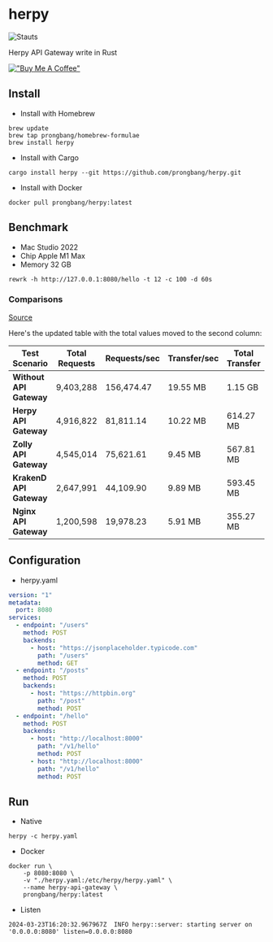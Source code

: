 # herpy

![Stauts](https://github.com/prongbang/herpy/actions/workflows/rust.yml/badge.svg)

Herpy API Gateway write in Rust

[!["Buy Me A Coffee"](https://www.buymeacoffee.com/assets/img/custom_images/orange_img.png)](https://www.buymeacoffee.com/prongbang)

## Install

- Install with Homebrew

```shell
brew update
brew tap prongbang/homebrew-formulae
brew install herpy
```

- Install with Cargo

```shell
cargo install herpy --git https://github.com/prongbang/herpy.git
```

- Install with Docker

```shell
docker pull prongbang/herpy:latest
```

## Benchmark

- Mac Studio 2022
- Chip Apple M1 Max
- Memory 32 GB

```shell
rewrk -h http://127.0.0.1:8080/hello -t 12 -c 100 -d 60s
```

### Comparisons

[Source](https://github.com/prongbang/herpy-bench)

Here's the updated table with the total values moved to the second column:

| **Test Scenario**        | **Total Requests** | **Requests/sec** | **Transfer/sec** | **Total Transfer** | **Avg Latency** | **Stdev Latency** | **Max Latency** | **Req/Sec Stdev** |
|--------------------------|--------------------|------------------|------------------|--------------------|-----------------|------------------|-----------------|------------------|
| **Without API Gateway**   | 9,403,288          | 156,474.47       | 19.55 MB         | 1.15 GB            | 5.51 ms         | 24.68 ms          | 395.91 ms       | 8.87k            |
| **Herpy API Gateway**     | 4,916,822          | 81,811.14        | 10.22 MB         | 614.27 MB          | 2.14 ms         | 8.55 ms           | 272.67 ms       | 1.14k            |
| **Zolly API Gateway**     | 4,545,014          | 75,621.61        | 9.45 MB          | 567.81 MB          | 2.44 ms         | 8.68 ms           | 253.62 ms       | 1.44k            |
| **KrakenD API Gateway**   | 2,647,991          | 44,109.90        | 9.89 MB          | 593.45 MB          | 3.03 ms         | 5.69 ms           | 111.44 ms       | 1.00k            |
| **Nginx API Gateway**     | 1,200,598          | 19,978.23        | 5.91 MB          | 355.27 MB          | 8.87 ms         | 76.93 ms          | 1.25 s          | 1.93k            |

## Configuration

- herpy.yaml

```yaml
version: "1"
metadata:
  port: 8080
services:
  - endpoint: "/users"
    method: POST
    backends:
      - host: "https://jsonplaceholder.typicode.com"
        path: "/users"
        method: GET
  - endpoint: "/posts"
    method: POST
    backends:
      - host: "https://httpbin.org"
        path: "/post"
        method: POST
  - endpoint: "/hello"
    method: POST
    backends:
      - host: "http://localhost:8000"
        path: "/v1/hello"
        method: POST
      - host: "http://localhost:8000"
        path: "/v1/hello"
        method: POST
```

## Run

- Native

```shell
herpy -c herpy.yaml
```

- Docker

```shell
docker run \
    -p 8080:8080 \
    -v "./herpy.yaml:/etc/herpy/herpy.yaml" \
    --name herpy-api-gateway \
    prongbang/herpy:latest
```

- Listen

```shell
2024-03-23T16:20:32.967967Z  INFO herpy::server: starting server on '0.0.0.0:8080' listen=0.0.0.0:8080
```
